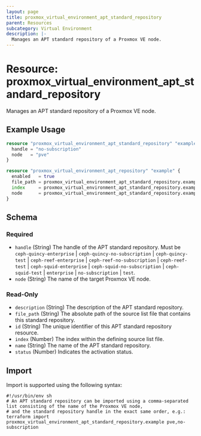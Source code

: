 ```yaml
---
layout: page
title: proxmox_virtual_environment_apt_standard_repository
parent: Resources
subcategory: Virtual Environment
description: |-
  Manages an APT standard repository of a Proxmox VE node.
---
```


# Resource: proxmox_virtual_environment_apt_standard_repository

Manages an APT standard repository of a Proxmox VE node.

## Example Usage

```terraform
resource "proxmox_virtual_environment_apt_standard_repository" "example" {
  handle = "no-subscription"
  node   = "pve"
}

resource "proxmox_virtual_environment_apt_repository" "example" {
  enabled   = true
  file_path = proxmox_virtual_environment_apt_standard_repository.example.file_path
  index     = proxmox_virtual_environment_apt_standard_repository.example.index
  node      = proxmox_virtual_environment_apt_standard_repository.example.node
}
```

<!-- schema generated by tfplugindocs -->
## Schema

### Required

- `handle` (String) The handle of the APT standard repository. Must be `ceph-quincy-enterprise` | `ceph-quincy-no-subscription` | `ceph-quincy-test` | `ceph-reef-enterprise` | `ceph-reef-no-subscription` | `ceph-reef-test` | `ceph-squid-enterprise` | `ceph-squid-no-subscription` | `ceph-squid-test` | `enterprise` | `no-subscription` | `test`.
- `node` (String) The name of the target Proxmox VE node.

### Read-Only

- `description` (String) The description of the APT standard repository.
- `file_path` (String) The absolute path of the source list file that contains this standard repository.
- `id` (String) The unique identifier of this APT standard repository resource.
- `index` (Number) The index within the defining source list file.
- `name` (String) The name of the APT standard repository.
- `status` (Number) Indicates the activation status.

## Import

Import is supported using the following syntax:

```shell
#!/usr/bin/env sh
# An APT standard repository can be imported using a comma-separated list consisting of the name of the Proxmox VE node,
# and the standard repository handle in the exact same order, e.g.:
terraform import proxmox_virtual_environment_apt_standard_repository.example pve,no-subscription
```
